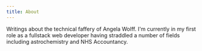 ```yaml
---
title: About
---
```


Writings about the technical faffery of Angela Wolff.
I'm currently in my first role as a fullstack web developer having straddled a number of fields including astrochemistry and NHS Accountancy.
